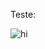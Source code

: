 Teste:

<img src="https://github.com/PedroCassianoMartins/hospitalar_cobaia/blob/a721fcd51c87ba7c7a12cd8c550669882f34b234/assets/linked_issues.png" alt="hi"/>

